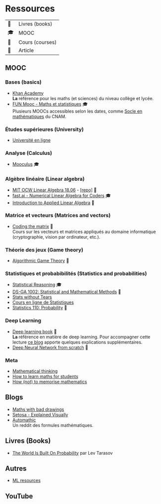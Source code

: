 # Ressources

|||
|-|-|
|📖|Livres (books)
|🎓|MOOC
|🏫|Cours (courses)
|📰|Article

## MOOC

### Bases (basics)

- [Khan Academy](https://www.khanacademy.org/)
<br>**La** référence pour les maths (et sciences) du niveau collège et lycée.
- [FUN Mooc - Maths et statistiques](https://www.fun-mooc.fr/cours/#filter/subject/mathematiques-et-statistiques) 🎓
<br>Plusieurs MOOCs accessibles selon les dates, comme [Socle en mathématiques](https://www.fun-mooc.fr/courses/course-v1:itii+119002+session04/about) du CNAM.

### Études supérieures (University)

- [Université en ligne](http://uel.unisciel.fr/index.html)

### Analyse (Calculus)

- [Mooculus](https://mooculus.osu.edu/) 🎓

### Algèbre linéaire (Linear algebra)

- [MIT OCW Linear Algebra 18.06](https://ocw.mit.edu/courses/mathematics/18-06-linear-algebra-spring-2010/) - [[repo]](https://github.com/juanklopper/MIT_OCW_Linear_Algebra_18_06) 🏫
- [fast.ai - Numerical Linear Algebra for Coders](https://github.com/fastai/numerical-linear-algebra/blob/master/README.md) 🎓
- [Introduction to Applied Linear Algebra](http://vmls-book.stanford.edu/vmls.pdf) 📖

### Matrice et vecteurs (Matrices and vectors)

- [Coding the matrix](http://www.codingthematrix.com/) 🏫
<br>Cours sur les vecteurs et matrices appliqués au domaine informatique (cryptographie, vision par ordinateur, etc.).

### Théorie des jeux (Game theory)

- [Algorithmic Game Theory](https://www.cadmo.ethz.ch/education/lectures/HS15/agt_HS2015/index.html) 🏫

### Statistiques et probabibilités (Statistics and probabilities)

- [Statistical Reasoning](https://lagunita.stanford.edu/courses/OLI/StatReasoning/Open/about) 🎓
- [DS-GA 1002: Statistical and Mathematical Methods](https://cims.nyu.edu/~cfgranda/pages/DSGA1002_fall15/index.html) 🏫
- [Stats without Tears](https://brownmath.com/swt/)
- [Cours en ligne de Statistiques](https://courlis-pf.univ-lorraine.fr/)
- [Statistics 110: Probability](https://projects.iq.harvard.edu/stat110/about) 🏫

### Deep Learning

- [Deep learning book](https://www.deeplearningbook.org/) 📖
<br> **La** référence en matière de deep learning. Pour accompagner cette lecture [ce blog](https://hadrienj.github.io/deep-learning-book-series-home/) apporte quelques explications supplémentaires.
- [Deep Neural Network from scratch](https://matrices.io/deep-neural-network-from-scratch/) 📰

### Meta

- [Mathematical thinking](https://fr.coursera.org/learn/mathematical-thinking)
- [How to learn maths for students](https://lagunita.stanford.edu/courses/Education/EDUC115-S/Spring2014/about)
- [How (not) to memorise mathematics](https://hackernoon.com/how-not-to-memorise-mathematics-98fef71aefcf)

## Blogs

- [Maths with bad drawings](https://mathwithbaddrawings.com/)
- [Setosa - Explained Visually](http://setosa.io/ev/)
- [Automathic](http://automathic.org/)
<br>Un reddit des formules mathématiques. 

## Livres (Books)

- [The World Is Built On Probability](https://archive.org/details/TheWorldIsBuiltOnProbability) par Lev Tarasov

## Autres

- [ML resources](https://sgfin.github.io/learning-resources/)

## YouTube

